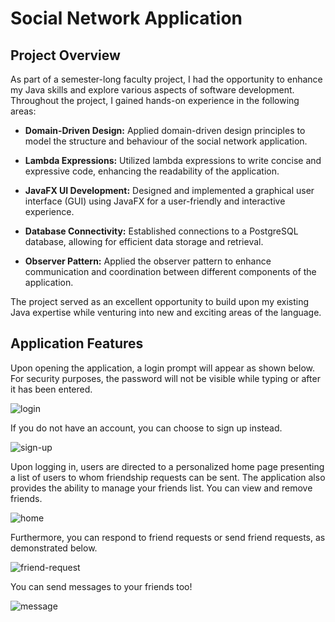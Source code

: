 # Social Network Application

## Project Overview

As part of a semester-long faculty project, I had the opportunity to enhance my Java skills and explore various aspects of software development. Throughout the project, I gained hands-on experience in the following areas:

- **Domain-Driven Design:** Applied domain-driven design principles to model the structure and behaviour of the social network application.

- **Lambda Expressions:** Utilized lambda expressions to write concise and expressive code, enhancing the readability of the application.

- **JavaFX UI Development:** Designed and implemented a graphical user interface (GUI) using JavaFX for a user-friendly and interactive experience.

- **Database Connectivity:** Established connections to a PostgreSQL database, allowing for efficient data storage and retrieval.

- **Observer Pattern:** Applied the observer pattern to enhance communication and coordination between different components of the application.

The project served as an excellent opportunity to build upon my existing Java expertise while venturing into new and exciting areas of the language.

## Application Features

Upon opening the application, a login prompt will appear as shown below. For security purposes, the password will not be visible while typing or after it has been entered.

![login](https://github.com/DeceaCezara/Social-Network/assets/131918364/fab5083c-15e7-472f-ae68-202b318881a0)

If you do not have an account, you can choose to sign up instead.

![sign-up](https://github.com/DeceaCezara/Social-Network/assets/131918364/0a3a2a95-62fa-495a-90d7-59b9434a87f7)

Upon logging in, users are directed to a personalized home page presenting a list of users to whom friendship requests can be sent. The application also provides the ability to manage your friends list. You can view and remove friends.

![home](https://github.com/DeceaCezara/Social-Network/assets/131918364/5cf612df-6b6a-4cbc-80bf-d0cd56830e3f)

Furthermore, you can respond to friend requests or send friend requests, as demonstrated below.

![friend-request](https://github.com/DeceaCezara/Social-Network/assets/131918364/dc79a1b6-8e44-4861-a1b7-b5f75cc7a2a5)

You can send messages to your friends too!

![message](https://github.com/DeceaCezara/Social-Network/assets/131918364/1ec7c5c4-f8ef-473d-aba1-f60aec495551)

